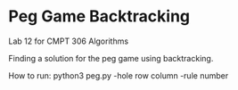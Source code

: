 # Peg Game Backtracking
Lab 12 for CMPT 306 Algorithms

Finding a solution for the peg game using backtracking.

How to run: python3 peg.py -hole row column -rule number